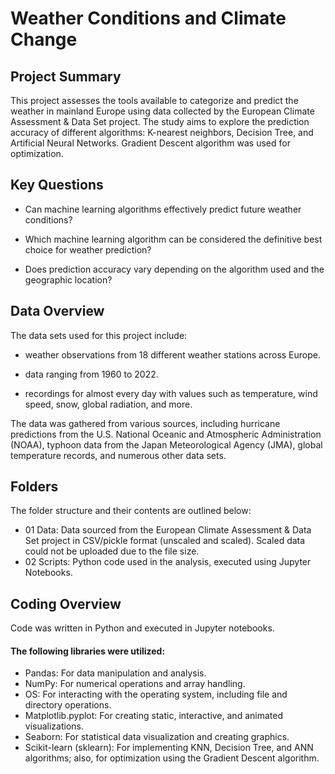 # Weather Conditions and Climate Change

## Project Summary
This project assesses the tools available to categorize and predict the weather in mainland Europe using data collected by the European Climate Assessment & Data Set project. The study aims to explore the prediction accuracy of different
algorithms: K-nearest neighbors, Decision Tree, and Artificial Neural Networks. Gradient Descent algorithm was used for optimization.

## Key Questions
- Can machine learning algorithms effectively predict future weather conditions?

- Which machine learning algorithm can be considered the definitive best choice for weather prediction?

- Does prediction accuracy vary depending on the algorithm used and the geographic location?

## Data Overview
The data sets used for this project include:

- weather observations from 18 different weather stations across Europe.
  
- data ranging from 1960 to 2022.
  
- recordings for almost every day with values such as temperature, wind speed, snow, global radiation, and more. 

The data was gathered from various sources, including hurricane predictions from the U.S. National Oceanic and Atmospheric Administration (NOAA), typhoon data from the Japan Meteorological Agency (JMA), global temperature records, and numerous other data sets.


## Folders
The folder structure and their contents are outlined below:
- 01 Data: Data sourced from the European Climate Assessment & Data Set project in CSV/pickle format (unscaled and scaled).
Scaled data could not be uploaded due to the file size.
- 02 Scripts: Python code used in the analysis, executed using Jupyter Notebooks.

## Coding Overview
Code was written in Python and executed in Jupyter notebooks.
#### The following libraries were utilized:
- Pandas: For data manipulation and analysis.
- NumPy: For numerical operations and array handling.
- OS: For interacting with the operating system, including file and directory operations.
- Matplotlib.pyplot: For creating static, interactive, and animated visualizations.
- Seaborn: For statistical data visualization and creating graphics.
- Scikit-learn (sklearn): For implementing KNN, Decision Tree, and ANN algorithms; also, for optimization using the Gradient Descent algorithm.

